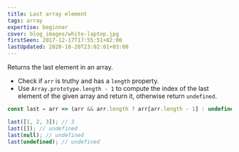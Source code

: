 ```yaml
---
title: Last array element
tags: array
expertise: beginner
cover: blog_images/white-laptop.jpg
firstSeen: 2017-12-17T17:55:51+02:00
lastUpdated: 2020-10-20T23:02:01+03:00
---
```


Returns the last element in an array.

- Check if `arr` is truthy and has a `length` property.
- Use `Array.prototype.length - 1` to compute the index of the last element of the given array and return it, otherwise return `undefined`.

```js
const last = arr => (arr && arr.length ? arr[arr.length - 1] : undefined);
```

```js
last([1, 2, 3]); // 3
last([]); // undefined
last(null); // undefined
last(undefined); // undefined
```
